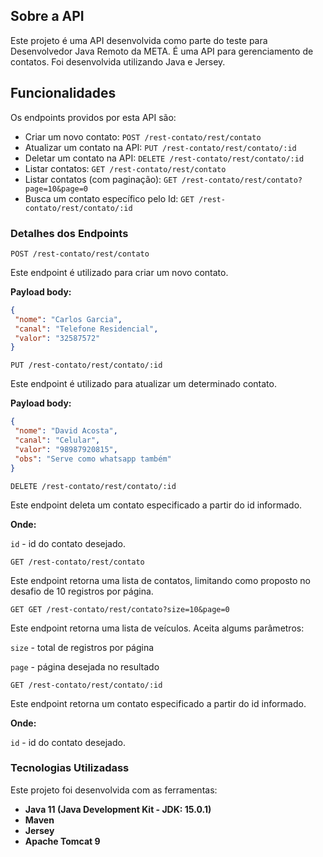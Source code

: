 ## Sobre a API

Este projeto é uma API desenvolvida como parte do teste para Desenvolvedor Java Remoto da META. É uma API para gerenciamento de contatos. Foi desenvolvida utilizando Java e Jersey.

## Funcionalidades

Os endpoints providos por esta API são:

* Criar um novo contato: `POST /rest-contato/rest/contato`
* Atualizar um contato na API: `PUT /rest-contato/rest/contato/:id`
* Deletar um contato na API: `DELETE /rest-contato/rest/contato/:id`
* Listar contatos: `GET /rest-contato/rest/contato`
* Listar contatos (com paginação): `GET /rest-contato/rest/contato?page=10&page=0`
* Busca um contato específico pelo Id: `GET /rest-contato/rest/contato/:id`

### Detalhes dos Endpoints

`POST /rest-contato/rest/contato`

Este endpoint é utilizado para criar um novo contato.

**Payload body:**

```json
{
 "nome": "Carlos Garcia",
 "canal": "Telefone Residencial",
 "valor": "32587572"
}
```

`PUT /rest-contato/rest/contato/:id`

Este endpoint é utilizado para atualizar um determinado contato.

**Payload body:**

```json
{
 "nome": "David Acosta",
 "canal": "Celular",
 "valor": "98987920815",
 "obs": "Serve como whatsapp também"
}
```

`DELETE /rest-contato/rest/contato/:id`

Este endpoint deleta um contato especificado a partir do id informado.

**Onde:**

`id` - id do contato desejado.

`GET /rest-contato/rest/contato`

Este endpoint retorna uma lista de contatos, limitando como proposto no desafio de 10 registros por página.

`GET GET /rest-contato/rest/contato?size=10&page=0`

Este endpoint retorna uma lista de veículos. Aceita algums parâmetros:

`size` - total de registros por página

`page` - página desejada no resultado

`GET /rest-contato/rest/contato/:id`

Este endpoint retorna um contato especificado a partir do id informado.

**Onde:**

`id` - id do contato desejado.

### Tecnologias Utilizadass

Este projeto foi desenvolvida com as ferramentas:

* **Java 11 (Java Development Kit - JDK: 15.0.1)**
* **Maven**
* **Jersey**
* **Apache Tomcat 9** 
